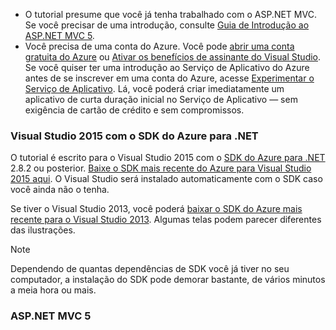 * O tutorial presume que você já tenha trabalhado com o ASP.NET MVC. Se você precisar de uma introdução, consulte [Guia de Introdução ao ASP.NET MVC 5](http://www.asp.net/mvc/overview/getting-started/introduction/getting-started).
* Você precisa de uma conta do Azure. Você pode [abrir uma conta gratuita do Azure](/pricing/free-trial/?WT.mc_id=A261C142F) ou [Ativar os benefícios de assinante do Visual Studio](/pricing/member-offers/msdn-benefits-details/?WT.mc_id=A261C142F). Se você quiser ter uma introdução ao Serviço de Aplicativo do Azure antes de se inscrever em uma conta do Azure, acesse [Experimentar o Serviço de Aplicativo](http://go.microsoft.com/fwlink/?LinkId=523751). Lá, você poderá criar imediatamente um aplicativo de curta duração inicial no Serviço de Aplicativo — sem exigência de cartão de crédito e sem compromissos.

### <a name="setupdevenv"></a>Visual Studio 2015 com o SDK do Azure para .NET
O tutorial é escrito para o Visual Studio 2015 com o [SDK do Azure para .NET](../articles/dotnet-sdk.md) 2.8.2 ou posterior. [Baixe o SDK mais recente do Azure para Visual Studio 2015 aqui](http://go.microsoft.com/fwlink/?linkid=518003). O Visual Studio será instalado automaticamente com o SDK caso você ainda não o tenha.

Se tiver o Visual Studio 2013, você poderá [baixar o SDK do Azure mais recente para o Visual Studio 2013](http://go.microsoft.com/fwlink/?LinkID=324322). Algumas telas podem parecer diferentes das ilustrações.

> [!NOTE]
> Dependendo de quantas dependências de SDK você já tiver no seu computador, a instalação do SDK pode demorar bastante, de vários minutos a meia hora ou mais.
> 
> 

### ASP.NET MVC 5
